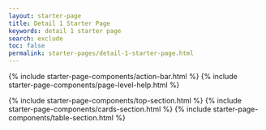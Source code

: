 ```yaml
---
layout: starter-page
title: Detail 1 Starter Page
keywords: detail 1 starter page
search: exclude
toc: false
permalink: starter-pages/detail-1-starter-page.html
---
```


{% include starter-page-components/action-bar.html %}
{% include starter-page-components/page-level-help.html %}
<div class="fd-page__content">
    {% include starter-page-components/top-section.html %}
    {% include starter-page-components/cards-section.html %}
    {% include starter-page-components/table-section.html %}
</div>
